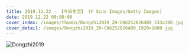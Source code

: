 ```yaml
---
title: 2019.12.22 - 【今日冬至】 (© Sino Images/Getty Images)
date: 2019.12.22 00:00:00
cover_index: /images/thumbs/Dongzhi2019_ZH-CN6252826480_533x300.jpg
cover_detail: /images/Dongzhi2019_ZH-CN6252826480_1920x1080.jpg
---
```


![Dongzhi2019](/images/Dongzhi2019_ZH-CN6252826480_1920x1080.jpg)
